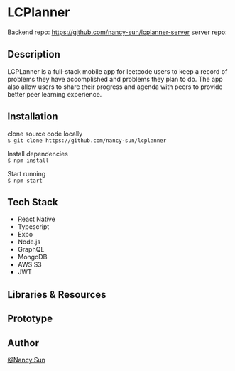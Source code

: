 # LCPlanner

Backend repo: https://github.com/nancy-sun/lcplanner-server
server repo: 
## Description  
LCPLanner is a full-stack mobile app for leetcode users to keep a record of problems they have accomplished and problems they plan to do. The app also allow users to share their progress and agenda with peers to provide better peer learning experience.

## Installation  
      
clone source code locally   
```$ git clone https://github.com/nancy-sun/lcplanner```
   
Install dependencies   
```$ npm install```   
   
Start running   
```$ npm start```
   

## Tech Stack  
- React Native
- Typescript
- Expo
- Node.js
- GraphQL
- MongoDB
- AWS S3
- JWT

## Libraries & Resources  


## Prototype  

## Author  
[@Nancy Sun](https://github.com/nancy-sun)